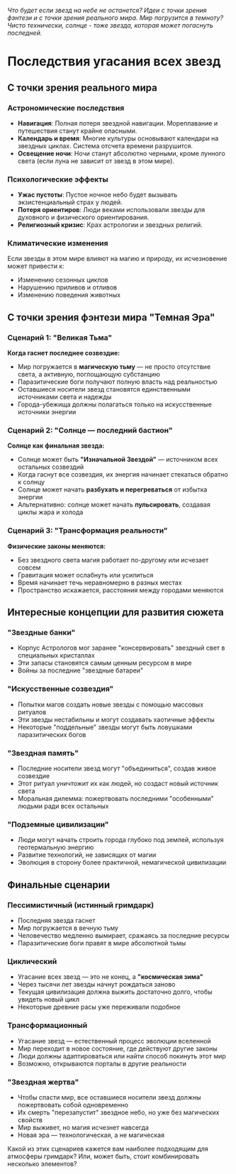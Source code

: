 *Что будет если звезд на небе не останется? Идеи с точки зрения фэнтези и с точки зрения реального мира. Мир погрузится в темноту? Чисто технически, солнце - тоже звезда, которая может погаснуть последней.*

# Последствия угасания всех звезд

## С точки зрения реального мира

### Астрономические последствия

- **Навигация**: Полная потеря звездной навигации. Мореплавание и путешествия станут крайне опасными.
- **Календарь и время**: Многие культуры основывают календари на звездных циклах. Система отсчета времени разрушится.
- **Освещение ночи**: Ночи станут абсолютно черными, кроме лунного света (если луна не зависит от звезд в этом мире).

### Психологические эффекты

- **Ужас пустоты**: Пустое ночное небо будет вызывать экзистенциальный страх у людей.
- **Потеря ориентиров**: Люди веками использовали звезды для духовного и физического ориентирования.
- **Религиозный кризис**: Крах астрологии и звездных религий.

### Климатические изменения

Если звезды в этом мире влияют на магию и природу, их исчезновение может привести к:

- Изменению сезонных циклов
- Нарушению приливов и отливов
- Изменению поведения животных

## С точки зрения фэнтези мира "Темная Эра"

### Сценарий 1: "Великая Тьма"

**Когда гаснет последнее созвездие:**

- Мир погружается в **магическую тьму** — не просто отсутствие света, а активную, поглощающую субстанцию
- Паразитические боги получают полную власть над реальностью
- Оставшиеся носители звезд становятся единственными источниками света и надежды
- Города-убежища должны полагаться только на искусственные источники энергии

### Сценарий 2: "Солнце — последний бастион"

**Солнце как финальная звезда:**

- Солнце может быть **"Изначальной Звездой"** — источником всех остальных созвездий
- Когда гаснут все созвездия, их энергия начинает стекаться обратно к солнцу
- Солнце может начать **разбухать и перегреваться** от избытка энергии
- Альтернативно: солнце может начать **пульсировать**, создавая циклы жара и холода

### Сценарий 3: "Трансформация реальности"

**Физические законы меняются:**

- Без звездного света магия работает по-другому или исчезает совсем
- Гравитация может ослабнуть или усилиться
- Время начинает течь неравномерно в разных местах
- Пространство искажается, расстояния между городами меняются

## Интересные концепции для развития сюжета

### "Звездные банки"

- Корпус Астрологов мог заранее "консервировать" звездный свет в специальных кристаллах
- Эти запасы становятся самым ценным ресурсом в мире
- Войны за последние "звездные батареи"

### "Искусственные созвездия"

- Попытки магов создать новые звезды с помощью массовых ритуалов
- Эти звезды нестабильны и могут создавать хаотичные эффекты
- Некоторые "поддельные" звезды могут быть ловушками паразитических богов

### "Звездная память"

- Последние носители звезд могут "объединиться", создав живое созвездие
- Этот ритуал уничтожит их как людей, но создаст новый источник света
- Моральная дилемма: пожертвовать последними "особенными" людьми ради всех остальных

### "Подземные цивилизации"

- Люди могут начать строить города глубоко под землей, используя геотермальную энергию
- Развитие технологий, не зависящих от магии
- Эволюция в сторону более практичной, немагической цивилизации

## Финальные сценарии

### Пессимистичный (истинный гримдарк)

- Последняя звезда гаснет
- Мир погружается в вечную тьму
- Человечество медленно вымирает, сражаясь за последние ресурсы
- Паразитические боги правят в мире абсолютной тьмы

### Циклический

- Угасание всех звезд — это не конец, а **"космическая зима"**
- Через тысячи лет звезды начнут рождаться заново
- Текущая цивилизация должна выжить достаточно долго, чтобы увидеть новый цикл
- Некоторые древние расы уже переживали подобное

### Трансформационный

- Угасание звезд — естественный процесс эволюции вселенной
- Мир переходит в новое состояние, где действуют другие законы
- Люди должны адаптироваться или найти способ покинуть этот мир
- Возможно, открываются порталы в другие реальности

### "Звездная жертва"

- Чтобы спасти мир, все оставшиеся носители звезд должны пожертвовать собой одновременно
- Их смерть "перезапустит" звездное небо, но уже без магических свойств
- Мир выживет, но магия исчезнет навсегда
- Новая эра — технологическая, а не магическая

Какой из этих сценариев кажется вам наиболее подходящим для атмосферы гримдарк? Или, может быть, стоит комбинировать несколько элементов?